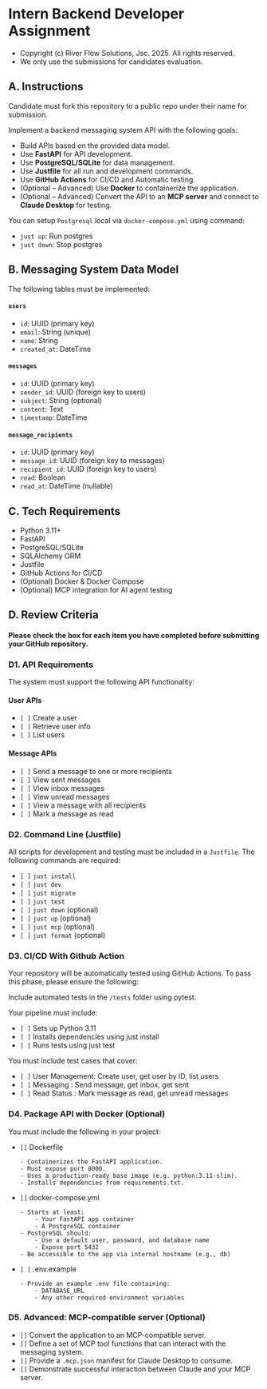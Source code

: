 # Intern Backend Developer Assignment
- Copyright (c) River Flow Solutions, Jsc. 2025. All rights reserved.
- We only use the submissions for candidates evaluation.

## A. Instructions
Candidate must fork this repository to a public repo under their name for submission.

Implement a backend messaging system API with the following goals:

- Build APIs based on the provided data model.
- Use **FastAPI** for API development.
- Use **PostgreSQL/SQLite** for data management.
- Use **Justfile** for all run and development commands.
- Use **GitHub Actions** for CI/CD and Automatic testing.
- (Optional – Advanced) Use **Docker** to containerize the application.
- (Optional – Advanced) Convert the API to an **MCP server** and connect to **Claude Desktop** for testing.

You can setup `Postgresql` local via `docker-compose.yml` using command:

- `just up`: Run postgres
- `just down`: Stop postgres

## B. Messaging System Data Model
The following tables must be implemented:

#### `users`
- `id`: UUID (primary key)
- `email`: String (unique)
- `name`: String
- `created_at`: DateTime

#### `messages`
- `id`: UUID (primary key)
- `sender_id`: UUID (foreign key to users)
- `subject`: String (optional)
- `content`: Text
- `timestamp`: DateTime

#### `message_recipients`
- `id`: UUID (primary key)
- `message_id`: UUID (foreign key to messages)
- `recipient_id`: UUID (foreign key to users)
- `read`: Boolean
- `read_at`: DateTime (nullable)

## C. Tech Requirements
- Python 3.11+
- FastAPI
- PostgreSQL/SQLite
- SQLAlchemy ORM
- Justfile
- GitHub Actions for CI/CD
- (Optional) Docker & Docker Compose
- (Optional) MCP integration for AI agent testing

## D. Review Criteria
#### **Please check the box for each item you have completed before submitting your GitHub repository.**

### D1. API Requirements

The system must support the following API functionality:

#### User APIs
- `[ ]` Create a user
- `[ ]` Retrieve user info
- `[ ]` List users

#### Message APIs
- `[ ]` Send a message to one or more recipients
- `[ ]` View sent messages
- `[ ]` View inbox messages
- `[ ]` View unread messages
- `[ ]` View a message with all recipients
- `[ ]` Mark a message as read

### D2. Command Line (Justfile)

All scripts for development and testing must be included in a `Justfile`. The following commands are required:

- `[ ]` `just install`
- `[ ]` `just dev`
- `[ ]` `just migrate`
- `[ ]` `just test`
- `[ ]` `just down` (optional)
- `[ ]` `just up` (optional)
- `[ ]` `just mcp` (optional)
- `[ ]` `just format` (optional)

### D3. CI/CD With Github Action
Your repository will be automatically tested using GitHub Actions. To pass this phase, please ensure the following:

Include automated tests in the `/tests` folder using pytest.

Your pipeline must include:

- `[ ]` Sets up Python 3.11
- `[ ]` Installs dependencies using just install
- `[ ]` Runs tests using just test

You must include test cases that cover:

- `[ ]` User Management: Create user, get user by ID, list users
- `[ ]` Messaging : Send message, get inbox, get sent
- `[ ]` Read Status : Mark message as read, get unread messages

### D4. Package API with Docker (Optional)
You must include the following in your project:

- `[]` Dockerfile
	```
	- Containerizes the FastAPI application.
	- Must expose port 8000.
	- Uses a production-ready base image (e.g. python:3.11-slim).
	- Installs dependencies from requirements.txt.
	```
- `[]` docker-compose.yml
	```
	- Starts at least:
		- Your FastAPI app container
		- A PostgreSQL container
	- PostgreSQL should:
		- Use a default user, password, and database name
		- Expose port 5432
	- Be accessible to the app via internal hostname (e.g., db)
	```
- `[ ]` .env.example
	```
	- Provide an example .env file containing:
		- DATABASE_URL
		- Any other required environment variables
	```

### D5. Advanced: MCP-compatible server (Optional)

- `[]` Convert the application to an MCP-compatible server.
- `[]` Define a set of MCP tool functions that can interact with the messaging system.
- `[]` Provide a `.mcp.json` manifest for Claude Desktop to consume.
- `[]` Demonstrate successful interaction between Claude and your MCP server.
